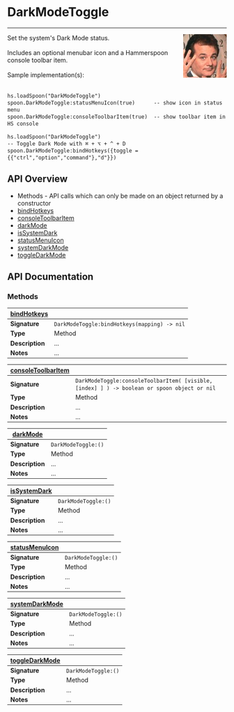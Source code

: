 # DarkModeToggle
---
<img align="right" width="100" height="100" src="https://raw.githubusercontent.com/AlejandroRoman/DarkModeToggle/Master/Demo.jpeg">
Set the system's Dark Mode status.
<br>
<br>
Includes an optional menubar icon and a Hammerspoon console toolbar item.
<br>
<br>
Sample implementation(s):

<br>
<br>

```
hs.loadSpoon("DarkModeToggle")
spoon.DarkModeToggle:statusMenuIcon(true)      -- show icon in status menu
spoon.DarkModeToggle:consoleToolbarItem(true)  -- show toolbar item in HS console
```
```
hs.loadSpoon("DarkModeToggle")
-- Toggle Dark Mode with ⌘ + ⌥ + ^ + D
spoon.DarkModeToggle:bindHotkeys({toggle = {{"ctrl","option","command"},"d"}})

```



## API Overview
* Methods - API calls which can only be made on an object returned by a constructor
 * [bindHotkeys](#bindHotkeys)
 * [consoleToolbarItem](#consoleToolbarItem)
 * [darkMode](#darkMode)
 * [isSystemDark](#isSystemDark)
 * [statusMenuIcon](#statusMenuIcon)
 * [systemDarkMode](#systemDarkMode)
 * [toggleDarkMode](#toggleDarkMode)



## API Documentation
### Methods

| [bindHotkeys](#bindHotkeys) |                                 |
| ----------------------------|---------------------------------|
| **Signature**               | `DarkModeToggle:bindHotkeys(mapping) -> nil` |
| **Type**                    | Method                          |
| **Description**             | ...                             |
| **Notes**                   | ...                             |

| [consoleToolbarItem](#consoleToolbarItem)  |                  |
| ----------------------------|---------------------------------|
| **Signature**               | `DarkModeToggle:consoleToolbarItem( [visible, [index] ] ) -> boolean or spoon object or nil` |
| **Type**                    | Method                          |
| **Description**             | ...                             |
| **Notes**                   | ...                             |

| [darkMode](#darkMode)  |                  |
| ----------------------------|---------------------------------|
| **Signature**               | `DarkModeToggle:()` |
| **Type**                    | Method                          |
| **Description**             | ...                             |
| **Notes**                   | ...                             |

| [isSystemDark](#isSystemDark)  |                  |
| ----------------------------|---------------------------------|
| **Signature**               | `DarkModeToggle:()` |
| **Type**                    | Method                          |
| **Description**             | ...                             |
| **Notes**                   | ...                             |

| [statusMenuIcon](#statusMenuIcon)  |                  |
| ----------------------------|---------------------------------|
| **Signature**               | `DarkModeToggle:()` |
| **Type**                    | Method                          |
| **Description**             | ...                             |
| **Notes**                   | ...                             |

| [systemDarkMode](#systemDarkMode)  |                  |
| ----------------------------|---------------------------------|
| **Signature**               | `DarkModeToggle:()` |
| **Type**                    | Method                          |
| **Description**             | ...                             |
| **Notes**                   | ...                             |

| [toggleDarkMode](#toggleDarkMode)  |                  |
| ----------------------------|---------------------------------|
| **Signature**               | `DarkModeToggle:()` |
| **Type**                    | Method                          |
| **Description**             | ...                             |
| **Notes**                   | ...                             |



